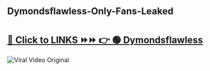 
 ## Dymondsflawless-Only-Fans-Leaked

# <h2><a href="https://clipsfans.com/Dymondsflawless&ref=git">🔗 Click to LINKS ⏩⏩ 👉 🟢 Dymondsflawless </a></h2>

<a href="https://clipsfans.com/Dymondsflawless&ref=git" rel="nofollow" data-target="animated-image.originalLink"><img src="https://i.ibb.co.com/xMMVF88/686577567.gif" alt="Viral Video Original" style="max-width: 100%; display: inline-block;" data-target="animated-image.originalImage"></a>
